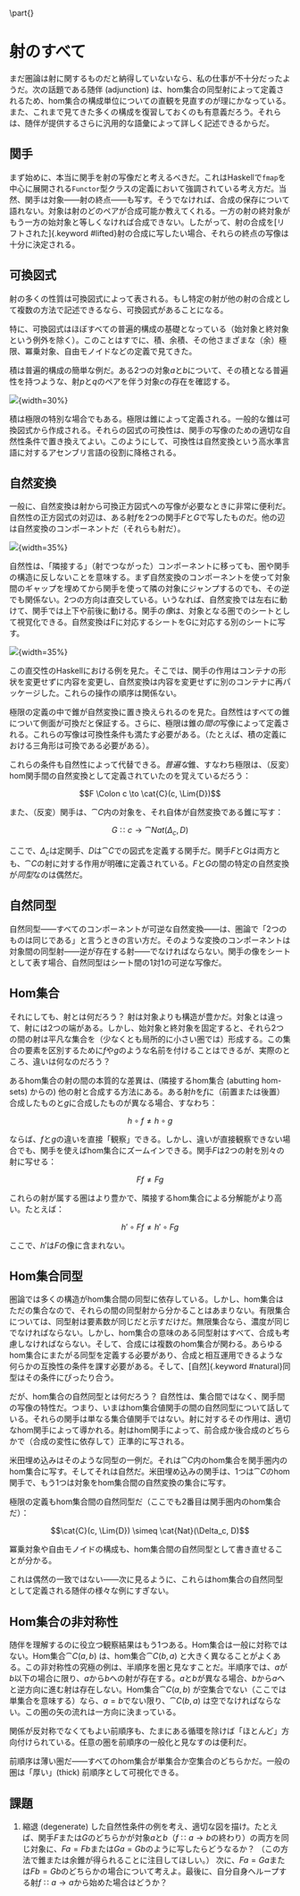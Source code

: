 \part{}

# 射のすべて

まだ圏論は射に関するものだと納得していないなら、私の仕事が不十分だったようだ。次の話題である随伴 (adjunction) は、hom集合の同型射によって定義されるため、hom集合の構成単位についての直観を見直すのが理にかなっている。また、これまで見てきた多くの構成を復習しておくのも有意義だろう。それらは、随伴が提供するさらに汎用的な語彙によって詳しく記述できるからだ。

## 関手

まず始めに、本当に関手を射の写像だと考えるべきだ。これはHaskellで`fmap`を中心に展開される`Functor`型クラスの定義において強調されている考え方だ。当然、関手は対象――射の終点――も写す。そうでなければ、合成の保存について語れない。対象は射のどのペアが合成可能か教えてくれる。一方の射の終対象がもう一方の始対象と等しくなければ合成できない。したがって、射の合成を[リフトされた]{.keyword #lifted}射の合成に写したい場合、それらの終点の写像は十分に決定される。

## 可換図式

射の多くの性質は可換図式によって表される。もし特定の射が他の射の合成として複数の方法で記述できるなら、可換図式があることになる。

特に、可換図式はほぼすべての普遍的構成の基礎となっている（始対象と終対象という例外を除く）。このことはすでに、積、余積、その他さまざまな（余）極限、冪乗対象、自由モノイドなどの定義で見てきた。

積は普遍的構成の簡単な例だ。ある2つの対象$a$と$b$について、その積となる普遍性を持つような、射$p$と$q$のペアを伴う対象$c$の存在を確認する。

![](images/productranking.jpg){width=30%}

積は極限の特別な場合でもある。極限は錐によって定義される。一般的な錐は可換図式から作成される。それらの図式の可換性は、関手の写像のための適切な自然性条件で置き換えてよい。このようにして、可換性は自然変換という高水準言語に対するアセンブリ言語の役割に降格される。

## 自然変換

一般に、自然変換は射から可換正方図式への写像が必要なときに非常に便利だ。自然性の正方図式の対辺は、ある射$f$を2つの関手$F$と$G$で写したものだ。他の辺は自然変換のコンポーネントだ（それらも射だ）。

![](images/3_naturality.jpg){width=35%}

自然性は、「隣接する」（射でつながった）コンポーネントに移っても、圏や関手の構造に反しないことを意味する。まず自然変換のコンポーネントを使って対象間のギャップを埋めてから関手を使って隣の対象にジャンプするのでも、その逆でも関係ない。2つの方向は直交している。いうなれば、自然変換では左右に動けて、関手では上下や前後に動ける。関手の*像*は、対象となる圏でのシートとして視覚化できる。自然変換はFに対応するシートをGに対応する別のシートに写す。

![](images/sheets.png){width=35%}

この直交性のHaskellにおける例を見た。そこでは、関手の作用はコンテナの形状を変更せずに内容を変更し、自然変換は内容を変更せずに別のコンテナに再パッケージした。これらの操作の順序は関係ない。

極限の定義の中で錐が自然変換に置き換えられるのを見た。自然性はすべての錐について側面が可換だと保証する。さらに、極限は錐の*間の*写像によって定義される。これらの写像は可換性条件も満たす必要がある。（たとえば、積の定義における三角形は可換である必要がある）。

これらの条件も自然性によって代替できる。*普遍な*錐、すなわち極限は、（反変）hom関手間の自然変換として定義されていたのを覚えているだろう：

$$F \Colon c \to \cat{C}(c, \Lim{D})$$

また、（反変）関手は、$\cat{C}$内の対象を、それ自体が自然変換である錐に写す：

$$G \Colon c \to \cat{Nat}(\Delta_c, D)$$

ここで、$\Delta_c$は定関手、$D$は$\cat{C}$での図式を定義する関手だ。関手$F$と$G$は両方とも、$\cat{C}$の射に対する作用が明確に定義されている。$F$と$G$の間の特定の自然変換が*同型*なのは偶然だ。

## 自然同型

自然同型――すべてのコンポーネントが可逆な自然変換――は、圏論で「2つのものは同じである」と言うときの言い方だ。そのような変換のコンポーネントは対象間の同型射――逆が存在する射――でなければならない。関手の像をシートとして表す場合、自然同型はシート間の1対1の可逆な写像だ。

## Hom集合

それにしても、射とは何だろう？
射は対象よりも構造が豊かだ。対象とは違って、射には2つの端がある。しかし、始対象と終対象を固定すると、それら2つの間の射は平凡な集合を（少なくとも局所的に小さい圏では）形成する。この集合の要素を区別するために$f$や$g$のような名前を付けることはできるが、実際のところ、違いは何なのだろう？


あるhom集合の射の間の本質的な差異は、(隣接するhom集合 (abutting hom-sets) からの) 他の射と合成する方法にある。ある射$h$を$f$に（前置または後置）合成したものと$g$に合成したものが異なる場合、すなわち：

$$h \circ f \neq h \circ g$$

ならば、$f$と$g$の違いを直接「観察」できる。しかし、違いが直接観察できない場合でも、関手を使えばhom集合にズームインできる。関手$F$は2つの射を別々の射に写せる：

$$F f \neq F g$$

これらの射が属する圏はより豊かで、隣接するhom集合による分解能がより高い。たとえば：

$$h' \circ F f \neq h' \circ F g$$

ここで、$h'$は$F$の像に含まれない。

## Hom集合同型

圏論では多くの構造がhom集合間の同型に依存している。しかし、hom集合はただの集合なので、それらの間の同型射から分かることはあまりない。有限集合については、同型射は要素数が同じだと示すだけだ。無限集合なら、濃度が同じでなければならない。しかし、hom集合の意味のある同型射はすべて、合成も考慮しなければならない。そして、合成には複数のhom集合が関わる。あらゆるhom集合にまたがる同型を定義する必要があり、合成と相互運用できるような何らかの互換性の条件を課す必要がある。そして、[自然]{.keyword #natural}同型はその条件にぴったり合う。

だが、hom集合の自然同型とは何だろう？
自然性は、集合間ではなく、関手間の写像の特性だ。つまり、いまはhom集合値関手の間の自然同型について話している。それらの関手は単なる集合値関手ではない。射に対するその作用は、適切なhom関手によって導かれる。射はhom関手によって、前合成か後合成のどちらかで（合成の変性に依存して）正準的に写される。

米田埋め込みはそのような同型の一例だ。それは$\cat{C}$内のhom集合を関手圏内のhom集合に写す。そしてそれは自然だ。米田埋め込みの関手は、1つは$\cat{C}$のhom関手で、もう1つは対象をhom集合間の自然変換の集合に写す。

極限の定義もhom集合間の自然同型だ（ここでも2番目は関手圏内のhom集合だ）：

$$\cat{C}(c, \Lim{D}) \simeq \cat{Nat}(\Delta_c, D)$$

冪乗対象や自由モノイドの構成も、hom集合間の自然同型として書き直せることが分かる。

これは偶然の一致ではない――次に見るように、これらはhom集合の自然同型として定義される随伴の様々な例にすぎない。

## Hom集合の非対称性

随伴を理解するのに役立つ観察結果はもう1つある。Hom集合は一般に対称ではない。Hom集合$\cat{C}(a, b)$ は、hom集合$\cat{C}(b, a)$ と大きく異なることがよくある。この非対称性の究極の例は、半順序を圏と見なすことだ。半順序では、$a$が$b$以下の場合に限り、$a$から$b$への射が存在する。$a$と$b$が異なる場合、$b$から$a$へと逆方向に進む射は存在しない。Hom集合$\cat{C}(a, b)$ が空集合でない（ここでは単集合を意味する）なら、$a = b$でない限り、$\cat{C}(b, a)$ は空でなければならない。この圏の矢の流れは一方向に決まっている。

関係が反対称でなくてもよい前順序も、たまにある循環を除けば「ほとんど」方向付けられている。任意の圏を前順序の一般化と見なすのは便利だ。

前順序は薄い圏だ――すべてのhom集合が単集合か空集合のどちらかだ。一般の圏は「厚い」(thick) 前順序として可視化できる。

## 課題

1. 縮退 (degenerate) した自然性条件の例を考え、適切な図を描け。たとえば、関手$F$または$G$のどちらかが対象$a$と$b$（$f \Colon a \to b$の終わり）の両方を同じ対象に、$F a = F b$または$G a = G b$のように写したらどうなるか？
  （この方法で錐または余錐が得られることに注目してほしい。）
   次に、$F a = G a$または$F b = G b$のどちらかの場合について考えよ。最後に、自分自身へループする射$f \Colon a \to a$から始めた場合はどうか？
